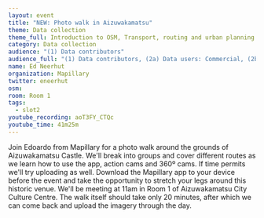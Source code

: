 ```yaml
---
layout: event
title: "NEW: Photo walk in Aizuwakamatsu"
theme: Data collection
theme_full: Introduction to OSM, Transport, routing and urban planning
category: Data collection
audience: "(1) Data contributors"
audience_full: "(1) Data contributors, (2a) Data users: Commercial, (2b) Data users: Non-profit and public service, (2c) Data users: Personal"
name: Ed Neerhut
organization: Mapillary
twitter: eneerhut
osm:
room: Room 1
tags:
  - slot2
youtube_recording: aoT3FY_CTQc
youtube_time: 41m25m
---
```

Join Edoardo from Mapillary for a photo walk around the grounds of Aizuwakamatsu Castle. We'll break into groups and cover different routes as we learn how to use the app, action cams and 360º cams. If time permits we'll try uploading as well. Download the Mapillary app to your device before the event and take the opportunity to stretch your legs around this historic venue. We'll be meeting at 11am in Room 1 of Aizuwakamatsu City Culture Centre. The walk itself should take only 20 minutes, after which we can come back and upload the imagery through the day.
